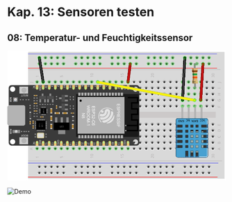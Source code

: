 # Kap. 13: Sensoren testen
## 08: Temperatur- und Feuchtigkeitssensor

![Steckplan](Steckplan.png)

![Demo](Demo.gif)